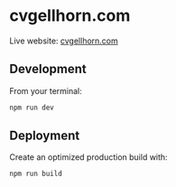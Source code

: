 # cvgellhorn.com

Live website: [cvgellhorn.com](https://cvgellhorn.com/)

## Development

From your terminal:

```sh
npm run dev
```

## Deployment

Create an optimized production build with:

```sh
npm run build
```
